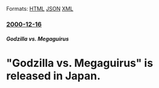 
Formats: [HTML](/news/2000/12/16/godzilla-vs-megaguirus-is-released-in-japan.html)  [JSON](/news/2000/12/16/godzilla-vs-megaguirus-is-released-in-japan.json)  [XML](/news/2000/12/16/godzilla-vs-megaguirus-is-released-in-japan.xml)  

### [2000-12-16](/news/2000/12/16/index.md)

##### Godzilla vs. Megaguirus
#  "Godzilla vs. Megaguirus" is released in Japan.



